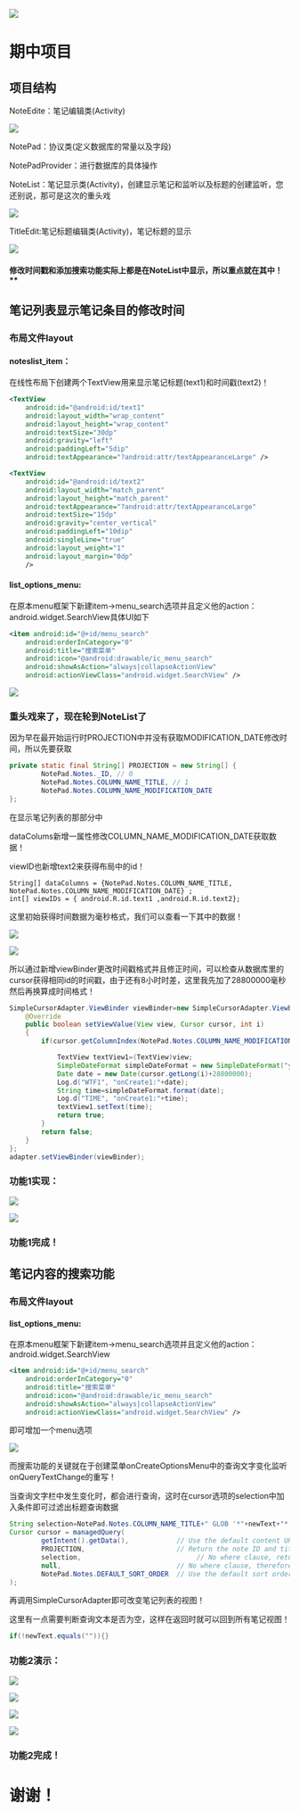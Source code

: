 ![](./images/good.jpg)

# 期中项目

## 项目结构

NoteEdite：笔记编辑类(Activity)

![](./images/EditNote1.png)



NotePad：协议类(定义数据库的常量以及字段)

NotePadProvider：进行数据库的具体操作

NoteList：笔记显示类(Activity)，创建显示笔记和监听以及标题的创建监听，您还别说，那可是这次的重头戏

![](./images/ListNote.png)

TitleEdit:笔记标题编辑类(Activity)，笔记标题的显示

![](./images/EditTitle.png)



#### 修改时间戳和添加搜索功能实际上都是在NoteList中显示，所以重点就在其中！**



## 笔记列表显示笔记条目的修改时间

### 布局文件layout

#### noteslist_item：

在线性布局下创建两个TextView用来显示笔记标题(text1)和时间戳(text2)！

```xml
<TextView
    android:id="@android:id/text1"
    android:layout_width="wrap_content"
    android:layout_height="wrap_content"
    android:textSize="30dp"
    android:gravity="left"
    android:paddingLeft="5dip"
    android:textAppearance="?android:attr/textAppearanceLarge" />

<TextView
    android:id="@android:id/text2"
    android:layout_width="match_parent"
    android:layout_height="match_parent"
    android:textAppearance="?android:attr/textAppearanceLarge"
    android:textSize="15dp"
    android:gravity="center_vertical"
    android:paddingLeft="10dip"
    android:singleLine="true"
    android:layout_weight="1"
    android:layout_margin="0dp"
    />
```

#### list_options_menu:

在原本menu框架下新建item→menu_search选项并且定义他的action：android.widget.SearchView具体UI如下

```xml
<item android:id="@+id/menu_search"
    android:orderInCategory="0"
    android:title="搜索菜单"
    android:icon="@android:drawable/ic_menu_search"
    android:showAsAction="always|collapseActionView"
    android:actionViewClass="android.widget.SearchView" />
```

![](./images/UI.png)



### 重头戏来了，现在轮到NoteList了

因为早在最开始运行时PROJECTION中并没有获取MODIFICATION_DATE修改时间，所以先要获取

```java
private static final String[] PROJECTION = new String[] {
        NotePad.Notes._ID, // 0
        NotePad.Notes.COLUMN_NAME_TITLE, // 1
        NotePad.Notes.COLUMN_NAME_MODIFICATION_DATE
};
```

在显示笔记列表的那部分中

dataColums新增一属性修改COLUMN_NAME_MODIFICATION_DATE获取数据！

viewID也新增text2来获得布局中的id！

```
String[] dataColumns = {NotePad.Notes.COLUMN_NAME_TITLE, NotePad.Notes.COLUMN_NAME_MODIFICATION_DATE} ;
int[] viewIDs = { android.R.id.text1 ,android.R.id.text2};
```

这里初始获得时间数据为毫秒格式，我们可以查看一下其中的数据！

![](./images/SQL1.png)

![](./images/time.png)

所以通过新增viewBinder更改时间戳格式并且修正时间，可以检查从数据库里的cursor获得相同id的时间戳，由于还有8小时时差，这里我先加了28800000毫秒然后再换算成时间格式！

```java
SimpleCursorAdapter.ViewBinder viewBinder=new SimpleCursorAdapter.ViewBinder() {
    @Override
    public boolean setViewValue(View view, Cursor cursor, int i)
    {
        if(cursor.getColumnIndex(NotePad.Notes.COLUMN_NAME_MODIFICATION_DATE)==i){

            TextView textView1=(TextView)view;
            SimpleDateFormat simpleDateFormat = new SimpleDateFormat("yyyy-MM-dd HH:mm:ss");
            Date date = new Date(cursor.getLong(i)+28800000);
            Log.d("WTF1", "onCreate1:"+date);
            String time=simpleDateFormat.format(date);
            Log.d("TIME", "onCreate1:"+time);
            textView1.setText(time);
            return true;
        }
        return false;
    }
};
adapter.setViewBinder(viewBinder);
```

### 功能1实现：

![](./images/get1.png)

![](./images/get2.png)



### 功能1完成！

## 笔记内容的搜索功能

### 布局文件layout

#### list_options_menu:

在原本menu框架下新建item→menu_search选项并且定义他的action：android.widget.SearchView

```xml
<item android:id="@+id/menu_search"
    android:orderInCategory="0"
    android:title="搜索菜单"
    android:icon="@android:drawable/ic_menu_search"
    android:showAsAction="always|collapseActionView"
    android:actionViewClass="android.widget.SearchView" />
```

即可增加一个menu选项

![](./images/menu1.png)

而搜索功能的关键就在于创建菜单onCreateOptionsMenu中的查询文字变化监听onQueryTextChange的重写！

当查询文字栏中发生变化时，都会进行查询，这时在cursor选项的selection中加入条件即可过滤出标题查询数据

```java
String selection=NotePad.Notes.COLUMN_NAME_TITLE+" GLOB '*"+newText+"*'";//query selection condition
Cursor cursor = managedQuery(
        getIntent().getData(),            // Use the default content URI for the provider.
        PROJECTION,                       // Return the note ID and title for each note.
        selection,                             // No where clause, return all records.
        null,                             // No where clause, therefore no where column values.
        NotePad.Notes.DEFAULT_SORT_ORDER  // Use the default sort order.
);
```

再调用SimpleCursorAdapter即可改变笔记列表的视图！

这里有一点需要判断查询文本是否为空，这样在返回时就可以回到所有笔记视图！

```java
if(!newText.equals("")){}
```

### 功能2演示：

![](./images/normal.png)

![](./images/get3.png)

![](./images/get4.png)

![](./images/get5.png)



### 功能2完成！

# 谢谢！